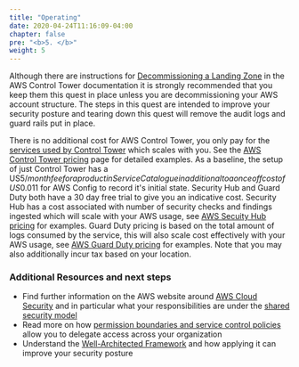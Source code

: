 ```yaml
---
title: "Operating"
date: 2020-04-24T11:16:09-04:00
chapter: false
pre: "<b>5. </b>"
weight: 5
---
```


Although there are instructions for [Decommissioning a Landing Zone](https://docs.aws.amazon.com/controltower/latest/userguide/decommission-landing-zone.html) in the AWS Control Tower documentation it is strongly recommended that you keep them this quest in place unless you are decommissioning your AWS account structure. The steps in this quest are intended to improve your security posture and tearing down this quest will remove the audit logs and guard rails put in place.

There is no additional cost for AWS Control Tower, you only pay for the [services used by Control Tower](https://docs.aws.amazon.com/controltower/latest/userguide/integrated-services.html) which scales with you. See the [AWS Control Tower pricing](https://aws.amazon.com/controltower/pricing/) page for detailed examples. As a baseline, the setup of just Control Tower has a US$5/month fee for a product in Service Catalogue in additional to a once off cost of US$0.011 for AWS Config to record it's initial state. Security Hub and Guard Duty both have a 30 day free trial to give you an indicative cost. Security Hub has a cost associated with number of security checks and findings ingested which will scale with your AWS usage, see [AWS Secuity Hub pricing](https://aws.amazon.com/security-hub/pricing/) for examples. Guard Duty pricing is based on the total amount of logs consumed by the service, this will also scale cost effectively with your AWS usage, see [AWS Guard Duty pricing](https://aws.amazon.com/guardduty/pricing/)  for examples. Note that you may also additionally incur tax based on your location.

### Additional Resources and next steps

* Find further information on the AWS website around [AWS Cloud Security]( https://aws.amazon.com/security/) and in particular what your responsibilities are under the [shared security model]( https://aws.amazon.com/compliance/shared-responsibility-model/)
* Read more on how [permission boundaries and service control policies]( https://aws.amazon.com/blogs/security/how-to-use-service-control-policies-to-set-permission-guardrails-across-accounts-in-your-aws-organization/) allow you to delegate access across your organization
* Understand the [Well-Architected Framework]( https://aws.amazon.com/architecture/well-architected/) and how applying it can improve your security posture
